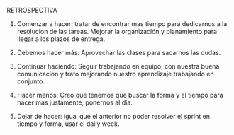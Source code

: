 RETROSPECTIVA

1. Comenzar a hacer: tratar de encontrar mas tiempo para dedicarnos a la resolucion de las tareas. Mejorar la organización y planamiento para llegar a los plazos de entrega.

2. Debemos hacer más: Aprovechar las clases para sacarnos las dudas.

3. Continuar haciendo: Seguir trabajando en equipo, con nuestra buena comunicacion y trato mejorando nuestro aprendizaje trabajando en conjunto.

4. Hacer menos: Creo que tenemos que buscar la forma y el tiempo para hacer mas justamente, ponernos al día.

5. Dejar de hacer: igual que el anterior no poder resolver el sprint en tiempo y forma, usar el daily week. 

